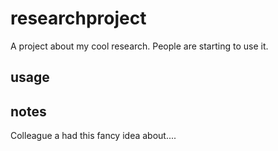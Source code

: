 # researchproject
A project about my cool research.
People are starting to use it.
## usage

## notes
Colleague a had this fancy idea about.... 
